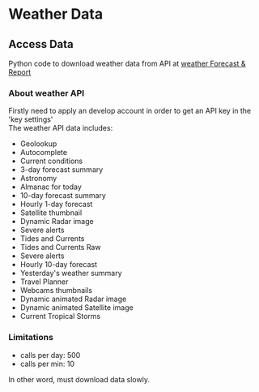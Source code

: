 # Weather Data #
## Access Data ##
Python code to download weather data from API at [weather Forecast & Report](https://www.wunderground.com/weather/api/)

### About weather API  ###
Firstly need to apply an develop account in order to get an API key  in the 'key settings'    
The weather API data includes:
- Geolookup
- Autocomplete
- Current conditions
- 3-day forecast summary
- Astronomy
- Almanac for today
- 10-day forecast summary
- Hourly 1-day forecast
- Satellite thumbnail
- Dynamic Radar image
- Severe alerts
- Tides and Currents
- Tides and Currents Raw
- Severe alerts
- Hourly 10-day forecast
- Yesterday's weather summary
- Travel Planner
- Webcams thumbnails
- Dynamic animated Radar image
- Dynamic animated Satellite image
- Current Tropical Storms

### Limitations ###
- calls per day: 500
- calls per min: 10

In other word, must download data slowly.
